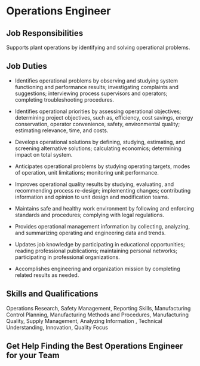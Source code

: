 # Operations Engineer

## Job Responsibilities

Supports plant operations by identifying and solving operational problems.

## Job Duties

* Identifies operational problems by observing and studying system functioning and performance results; investigating complaints and suggestions; interviewing process supervisors and operators; completing troubleshooting procedures.

* Identifies operational priorities by assessing operational objectives; determining project objectives, such as, efficiency, cost savings, energy conservation, operator convenience, safety, environmental quality; estimating relevance, time, and costs.

* Develops operational solutions by defining, studying, estimating, and screening alternative solutions; calculating economics; determining impact on total system.

* Anticipates operational problems by studying operating targets, modes of operation, unit limitations; monitoring unit performance.

* Improves operational quality results by studying, evaluating, and recommending process re-design; implementing changes; contributing information and opinion to unit design and modification teams.

* Maintains safe and healthy work environment by following and enforcing standards and procedures; complying with legal regulations.

* Provides operational management information by collecting, analyzing, and summarizing operating and engineering data and trends.

* Updates job knowledge by participating in educational opportunities; reading professional publications; maintaining personal networks; participating in professional organizations.

* Accomplishes engineering and organization mission by completing related results as needed.

## Skills and Qualifications

Operations Research, Safety Management, Reporting Skills, Manufacturing Control Planning, Manufacturing Methods and Procedures, Manufacturing Quality, Supply Management, Analyzing Information , Technical Understanding, Innovation, Quality Focus

## Get Help Finding the Best Operations Engineer for your Team

